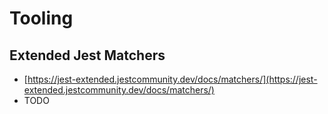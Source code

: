 # Tooling

## Extended Jest Matchers

- [https://jest-extended.jestcommunity.dev/docs/matchers/](https://jest-extended.jestcommunity.dev/docs/matchers/)
- TODO
